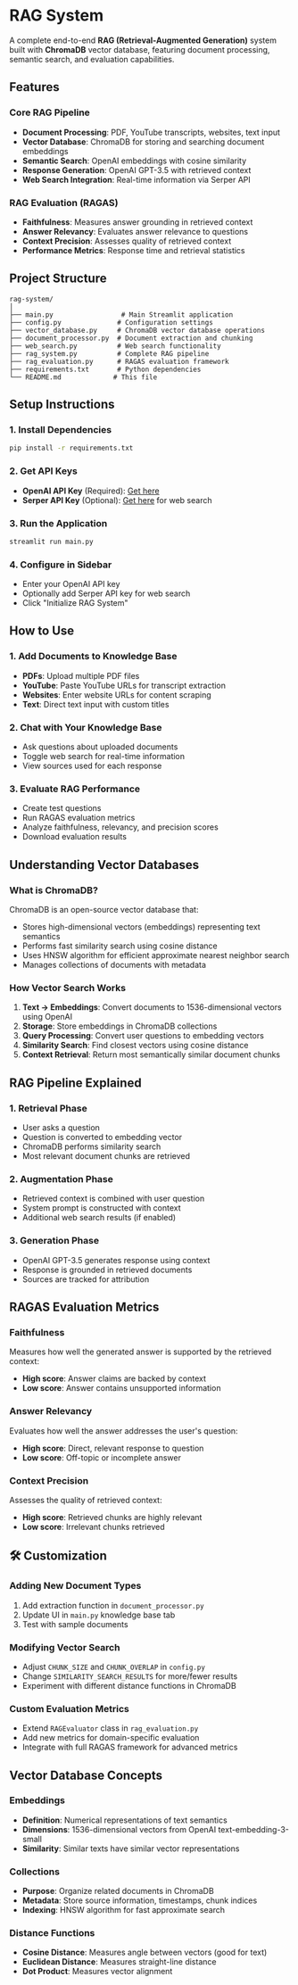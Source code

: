 # RAG System

A complete end-to-end **RAG (Retrieval-Augmented Generation)** system built with **ChromaDB** vector database, featuring document processing, semantic search, and evaluation capabilities.

## Features

### Core RAG Pipeline

- **Document Processing**: PDF, YouTube transcripts, websites, text input
- **Vector Database**: ChromaDB for storing and searching document embeddings
- **Semantic Search**: OpenAI embeddings with cosine similarity
- **Response Generation**: OpenAI GPT-3.5 with retrieved context
- **Web Search Integration**: Real-time information via Serper API

### RAG Evaluation (RAGAS)

- **Faithfulness**: Measures answer grounding in retrieved context
- **Answer Relevancy**: Evaluates answer relevance to questions
- **Context Precision**: Assesses quality of retrieved context
- **Performance Metrics**: Response time and retrieval statistics

## Project Structure

```
rag-system/
│
├── main.py                 # Main Streamlit application
├── config.py              # Configuration settings
├── vector_database.py     # ChromaDB vector database operations
├── document_processor.py  # Document extraction and chunking
├── web_search.py          # Web search functionality
├── rag_system.py          # Complete RAG pipeline
├── rag_evaluation.py      # RAGAS evaluation framework
├── requirements.txt       # Python dependencies
└── README.md             # This file
```

## Setup Instructions

### 1. Install Dependencies

```bash
pip install -r requirements.txt
```

### 2. Get API Keys

- **OpenAI API Key** (Required): [Get here](https://platform.openai.com/api-keys)
- **Serper API Key** (Optional): [Get here](https://serper.dev) for web search

### 3. Run the Application

```bash
streamlit run main.py
```

### 4. Configure in Sidebar

- Enter your OpenAI API key
- Optionally add Serper API key for web search
- Click "Initialize RAG System"

## How to Use

### 1. Add Documents to Knowledge Base

- **PDFs**: Upload multiple PDF files
- **YouTube**: Paste YouTube URLs for transcript extraction
- **Websites**: Enter website URLs for content scraping
- **Text**: Direct text input with custom titles

### 2. Chat with Your Knowledge Base

- Ask questions about uploaded documents
- Toggle web search for real-time information
- View sources used for each response

### 3. Evaluate RAG Performance

- Create test questions
- Run RAGAS evaluation metrics
- Analyze faithfulness, relevancy, and precision scores
- Download evaluation results

## Understanding Vector Databases

### What is ChromaDB?

ChromaDB is an open-source vector database that:

- Stores high-dimensional vectors (embeddings) representing text semantics
- Performs fast similarity search using cosine distance
- Uses HNSW algorithm for efficient approximate nearest neighbor search
- Manages collections of documents with metadata

### How Vector Search Works

1. **Text → Embeddings**: Convert documents to 1536-dimensional vectors using OpenAI
2. **Storage**: Store embeddings in ChromaDB collections
3. **Query Processing**: Convert user questions to embedding vectors
4. **Similarity Search**: Find closest vectors using cosine distance
5. **Context Retrieval**: Return most semantically similar document chunks

## RAG Pipeline Explained

### 1. Retrieval Phase

- User asks a question
- Question is converted to embedding vector
- ChromaDB performs similarity search
- Most relevant document chunks are retrieved

### 2. Augmentation Phase  

- Retrieved context is combined with user question
- System prompt is constructed with context
- Additional web search results (if enabled)

### 3. Generation Phase

- OpenAI GPT-3.5 generates response using context
- Response is grounded in retrieved documents
- Sources are tracked for attribution

## RAGAS Evaluation Metrics

### Faithfulness

Measures how well the generated answer is supported by the retrieved context:

- **High score**: Answer claims are backed by context
- **Low score**: Answer contains unsupported information

### Answer Relevancy

Evaluates how well the answer addresses the user's question:

- **High score**: Direct, relevant response to question
- **Low score**: Off-topic or incomplete answer

### Context Precision

Assesses the quality of retrieved context:

- **High score**: Retrieved chunks are highly relevant
- **Low score**: Irrelevant chunks retrieved

## 🛠️ Customization

### Adding New Document Types

1. Add extraction function in `document_processor.py`
2. Update UI in `main.py` knowledge base tab
3. Test with sample documents

### Modifying Vector Search

- Adjust `CHUNK_SIZE` and `CHUNK_OVERLAP` in `config.py`
- Change `SIMILARITY_SEARCH_RESULTS` for more/fewer results
- Experiment with different distance functions in ChromaDB

### Custom Evaluation Metrics

- Extend `RAGEvaluator` class in `rag_evaluation.py`
- Add new metrics for domain-specific evaluation
- Integrate with full RAGAS framework for advanced metrics

## Vector Database Concepts

### Embeddings

- **Definition**: Numerical representations of text semantics
- **Dimensions**: 1536-dimensional vectors from OpenAI text-embedding-3-small
- **Similarity**: Similar texts have similar vector representations

### Collections

- **Purpose**: Organize related documents in ChromaDB
- **Metadata**: Store source information, timestamps, chunk indices
- **Indexing**: HNSW algorithm for fast approximate search

### Distance Functions

- **Cosine Distance**: Measures angle between vectors (good for text)
- **Euclidean Distance**: Measures straight-line distance
- **Dot Product**: Measures vector alignment
